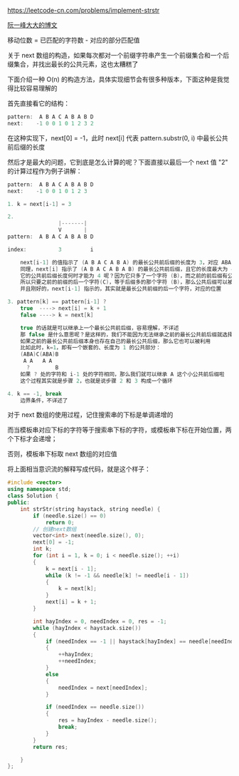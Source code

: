 https://leetcode-cn.com/problems/implement-strstr

[阮一峰大大的博文](http://www.ruanyifeng.com/blog/2013/05/Knuth–Morris–Pratt_algorithm.html)

移动位数 = 已匹配的字符数 - 对应的部分匹配值

关于 next 数组的构造，如果每次都对一个前缀字符串产生一个前缀集合和一个后缀集合，并找出最长的公共元素，这也太糟糕了

下面介绍一种 O(n) 的构造方法，具体实现细节会有很多种版本，下面这种是我觉得比较容易理解的

首先直接看它的结构：

```cpp
pattern:  A B A C A B A B D
next:    -1 0 0 1 0 1 2 3 2
```

在这种实现下，next[0] = -1，此时 next[i] 代表 pattern.substr(0, i) 中最长公共前后缀的长度

然后才是最大的问题，它到底是怎么计算的呢？下面直接以最后一个 next 值 "2" 的计算过程作为例子讲解：

```cpp
pattern:  A B A C A B A B D
next:    -1 0 0 1 0 1 2 3

1. k = next[i-1] = 3

2. 
                |-------|
                V       |
pattern:  A B A C A B A B D

index:          3         i

    next[i-1] 的值指示了 (A B A C A B A) 的最长公共前后缀的长度为 3，对应 ABA
    同理，next[i] 指示了 (A B A C A B A B) 的最长公共前后缀，且它的长度最大为 4
    它的公共前后缀长度何时才能为 4 呢？因为它只多了一个字符 (B)，而之前的前后缀有公共部分
    所以只要之前的前缀的后一个字符(C)，等于后缀多的那个字符 (B)，那么公共后缀可以被继承，此时长度为4 
    并且刚好的，next[i-1] 指示的，其实就是最长公共前缀的后一个字符，对应的位置

3. pattern[k] == pattern[i-1] ?
    true  ----> next[i] = k + 1
    false ----> k = next[k]

    true 的话就是可以继承上一个最长公共前后缀，容易理解，不详述
    那 false 是什么意思呢？是这样的，我们不能因为无法继承之前的最长公共前后缀就选择放弃
    如果之前的最长公共前后缀本身也存在自己的最长公共后缀，那么它也可以被利用
    比如此时，k=1，即有一个嵌套的、长度为 1 的公共部分：
    (ABA)C(ABA)B
     A A   A A
      ?        B
    如果 ? 处的字符和 i-1 处的字符相同，那么我们就可以继承 A 这个小公共前后缀啦
    这个过程其实就是步骤 2，也就是说步骤 2 和 3 构成一个循环

4. k == -1, break
    边界条件，不详述了
```

对于 next 数组的使用过程，记住搜索串的下标是单调递增的

而当模板串对应下标的字符等于搜索串下标的字符，或模板串下标在开始位置，两个下标才会递增；

否则，模板串下标取 next 数组的对应值

将上面相当意识流的解释写成代码，就是这个样子：

```cpp
#include <vector>
using namespace std;
class Solution {
public:
    int strStr(string haystack, string needle) {
        if (needle.size() == 0)
            return 0;
        // 创建next数组
        vector<int> next(needle.size(), 0);
        next[0] = -1;
        int k;
        for (int i = 1, k = 0; i < needle.size(); ++i)
        {
            k = next[i - 1];
            while (k != -1 && needle[k] != needle[i - 1])
            {
                k = next[k];
            }
            next[i] = k + 1;
        }

        int hayIndex = 0, needIndex = 0, res = -1;
        while (hayIndex < haystack.size())
        {
            if (needIndex == -1 || haystack[hayIndex] == needle[needIndex])
            {
                ++hayIndex;
                ++needIndex;
            }
            else
            {
                needIndex = next[needIndex];
            }

            if (needIndex == needle.size())
            {
                res = hayIndex - needle.size();
                break;
            }
        }
        return res;

    }
};

```



